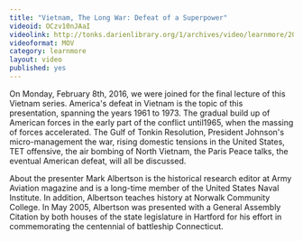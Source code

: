 ```yaml
---
title: "Vietnam, The Long War: Defeat of a Superpower"
videoid: OCzv10nJAaI
videolink: http://tonks.darienlibrary.org/1/archives/video/learnmore/20160208_vietnam_defeat_superpower.mov
videoformat: MOV
category: learnmore
layout: video
published: yes
---
```


On Monday, February 8th, 2016, we were joined for the final lecture of this Vietnam series.
America's defeat in Vietnam is the topic of this presentation, spanning the years 1961 to 1973. The gradual build up of American forces in the early part of the conflict until1965, when the massing of forces accelerated. The Gulf of Tonkin Resolution, President Johnson's micro-management the war, rising domestic tensions in the United States, TET offensive, the air bombing of North Vietnam, the Paris Peace talks, the eventual American defeat, will all be discussed.

About the presenter
Mark Albertson is the historical research editor at Army Aviation magazine and is a long-time member of the United States Naval Institute. In addition, Albertson teaches history at Norwalk Community College. In May 2005, Albertson was presented with a General Assembly Citation by both houses of the state legislature in Hartford for his effort in commemorating the centennial of battleship Connecticut.